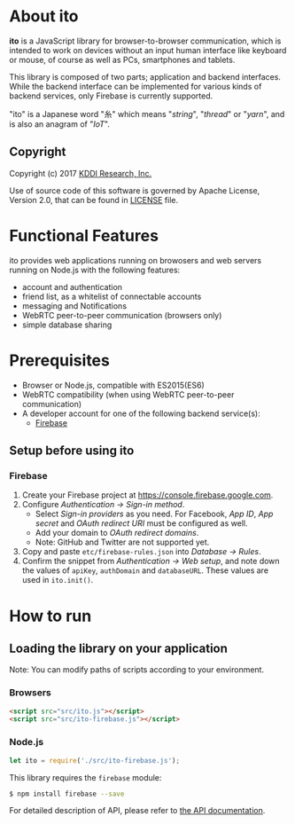 
# About **ito**

**ito** is a JavaScript library for browser-to-browser communication,
which is intended to work on devices without an input human interface
like keyboard or mouse, of course as well as PCs, smartphones and tablets.

This library is composed of two parts; application and backend interfaces.
While the backend interface can be implemented for various kinds of backend
services, only Firebase is currently supported.

"ito" is a Japanese word "糸" which means "*string*", "*thread*" or "*yarn*",
and is also an anagram of "*IoT*". 

## Copyright

Copyright (c) 2017 [KDDI Research, Inc.](http://www.kddi-research.jp)

Use of source code of this software is governed by Apache License, Version 2.0,
that can be found in [LICENSE](LICENSE) file.

# Functional Features

ito provides web applications running on browosers and web servers running on
Node.js with the following features:

* account and authentication
* friend list, as a whitelist of connectable accounts
* messaging and Notifications
* WebRTC peer-to-peer communication (browsers only)
* simple database sharing

# Prerequisites

* Browser or Node.js, compatible with ES2015(ES6)
* WebRTC compatibility (when using WebRTC peer-to-peer communication)
* A developer account for one of the following backend service(s):
  * [Firebase](https://firebase.google.com)

## Setup before using ito

### Firebase

1. Create your Firebase project at https://console.firebase.google.com.
2. Configure *Authentication -> Sign-in method*.
    * Select *Sign-in providers* as you need.
    For Facebook, *App ID*, *App secret* and *OAuth redirect URI* must be
    configured as well.
    * Add your domain to *OAuth redirect domains*.
    * Note: GitHub and Twitter are not supported yet.
3. Copy and paste `etc/firebase-rules.json` into *Database -> Rules*.
4. Confirm the snippet from *Authentication -> Web setup*, and note down
the values of `apiKey`, `authDomain` and `databaseURL`. These values are
used in `ito.init()`.

# How to run

## Loading the library on your application

Note: You can modify paths of scripts according to your environment.

### Browsers
```html
<script src="src/ito.js"></script>
<script src="src/ito-firebase.js"></script>
```
### Node.js
```js
let ito = require('./src/ito-firebase.js');
```
This library requires the `firebase` module:

```bash
$ npm install firebase --save
```

For detailed description of API, please refer to [the API documentation](API.md).